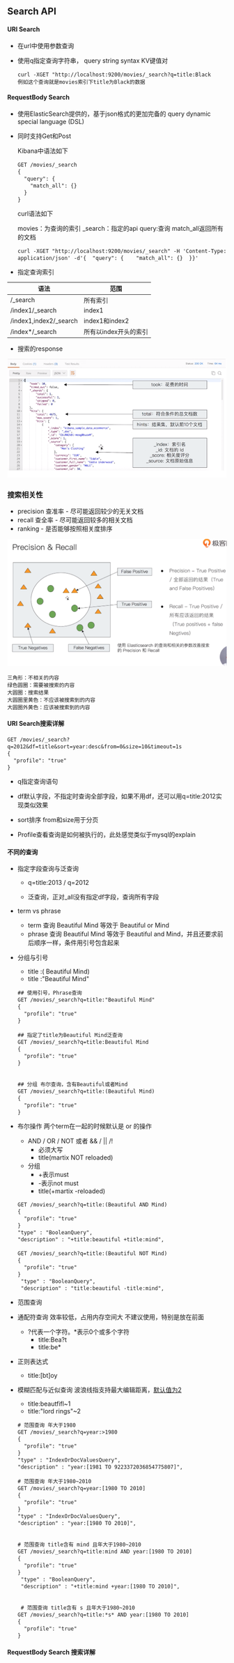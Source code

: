 ## Search API

#### URI Search

* 在url中使用参数查询

* 使用q指定查询字符串， query string syntax KV键值对

  ```
  curl -XGET "http://localhost:9200/movies/_search?q=title:Black
  例如这个查询就是movies索引下title为Black的数据
  ```



#### RequestBody Search

* 使用ElasticSearch提供的，基于json格式的更加完备的 query dynamic special language (DSL)

* 同时支持Get和Post

  Kibana中语法如下

  ```
  GET /movies/_search
  {
    "query": {
      "match_all": {}
    }
  }
  ```

  curl语法如下

  movies：为查询的索引   _search：指定的api  query:查询 match_all返回所有的文档

  ```shell
  curl -XGET "http://localhost:9200/movies/_search" -H 'Content-Type: application/json' -d'{  "query": {    "match_all": {}  }}'
  ```

  

- 指定查询索引

| 语法                   | 范围                  |
| ---------------------- | --------------------- |
| /_search               | 所有索引              |
| /index1/_search        | index1                |
| /index1,index2/_search | index1和index2        |
| /index*/_search        | 所有以index开头的索引 |



* 搜索的response

![image-20190714102340427](../../storage/img/es-response.png)



### 搜索相关性

* precision 查准率 - 尽可能返回较少的无关文档
* recall 查全率 -  尽可能返回较多的相关文档
* ranking - 是否能够按照相关度排序



![image-20190714103114009](../../storage/img/es-positive.png)

```
三角形：不相关的内容
绿色圆圈：需要被搜索的内容
大圆圈：搜索结果
大圆圈里黄色：不应该被搜索到的内容
大圆圈外黄色：应该被搜索到的内容	
```





#### URI Search搜索详解

```shell
GET /movies/_search?q=2012&df=title&sort=year:desc&from=0&size=10&timeout=1s
{
  "profile": "true"
}
```

- q指定查询语句

- df默认字段，不指定时查询全部字段，如果不用df，还可以用q=title:2012实现类似效果

- sort排序 from和size用于分页

- Profile查看查询是如何被执行的，此处感觉类似于mysql的explain

  

#### 不同的查询

- 指定字段查询与泛查询

  - q=title:2013 / q=2012

  - 泛查询，正对_all没有指定df字段，查询所有字段

- term vs phrase

  - term 查询 Beautiful Mind 等效于 Beautiful or Mind
  - phrase 查询 Beautiful Mind  等效于 Beautiful and Mind，并且还要求前后顺序一样，条件用引号包含起来

- 分组与引号

  - title :( Beautiful Mind)
  - title :"Beautiful Mind"

  ```
  ## 使用引号，Phrase查询
  GET /movies/_search?q=title:"Beautiful Mind"
  {
    "profile": "true"
  }
  
  ## 指定了title为Beautiful Mind泛查询
  GET /movies/_search?q=title:Beautiful Mind
  {
    "profile": "true"
  }
  
  
  ## 分组 布尔查询，含有Beautiful或者Mind
  GET /movies/_search?q=title:(Beautiful Mind)
  {
    "profile": "true"
  }
  ```

- 布尔操作 两个term在一起的时候默认是 or 的操作

  - AND / OR / NOT 或者 && / || /!
    - 必须大写
    - title(martix NOT reloaded)
  - 分组
    - +表示must
    - -表示not must
    - title(+martix -reloaded)

  ```
  GET /movies/_search?q=title:(Beautiful AND Mind)
  {
    "profile": "true"
  }
  "type" : "BooleanQuery",
  "description" : "+title:beautiful +title:mind",
  
  GET /movies/_search?q=title:(Beautiful NOT Mind)
  {
    "profile": "true"
  }
   "type" : "BooleanQuery",
   "description" : "title:beautiful -title:mind",
  ```

- 范围查询

- 通配符查询 效率较低，占用内存空间大 不建议使用，特别是放在前面

  - ?代表一个字符。*表示0个或多个字符
    - title:Bea?t
    - title:be*

- 正则表达式

  - title:[bt]oy

- 模糊匹配与近似查询 波浪线指支持最大编辑距离，[默认值为2 ](<https://www.elastic.co/guide/cn/elasticsearch/guide/current/fuzziness.html>)

  - title:beautfifl~1
  - title:"lord rings"~2

  ```
  # 范围查询 年大于1980
  GET /movies/_search?q=year:>1980
  {
    "profile": "true"
  }
  "type" : "IndexOrDocValuesQuery",
  "description" : "year:[1981 TO 9223372036854775807]",
  
  # 范围查询 年大于1980~2010
  GET /movies/_search?q=year:[1980 TO 2010]
  {
    "profile": "true"
  }
  "type" : "IndexOrDocValuesQuery",
  "description" : "year:[1980 TO 2010]",
  
  
  # 范围查询 title含有 mind 且年大于1980~2010
  GET /movies/_search?q=title:mind AND year:[1980 TO 2010]
  {
    "profile": "true"
  }
   "type" : "BooleanQuery",
   "description" : "+title:mind +year:[1980 TO 2010]",
   
   
   # 范围查询 title含有 s 且年大于1980~2010
  GET /movies/_search?q=title:*s* AND year:[1980 TO 2010]
  {
    "profile": "true"
  }
  ```



####  RequestBody Search 搜索详解

